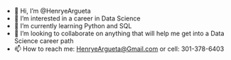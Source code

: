 - 👋 Hi, I’m @HenryeArgueta
- 👀 I’m interested in a career in Data Science
- 🌱 I’m currently learning Python and SQL
- 💞️ I’m looking to collaborate on anything that will help me get into a Data Science career path
- 📫 How to reach me: HenryeArgueta@Gmail.com or cell: 301-378-6403

<!---
HenryeArgueta/HenryeArgueta is a ✨ special ✨ repository because its `README.md` (this file) appears on your GitHub profile.
You can click the Preview link to take a look at your changes.
--->
